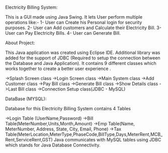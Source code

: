 Electricity Billing System:

This is a GUI made using Java Swing. It lets User perform multiple operations like:-
1- User can Create his Personal login for security purposes.
2- User can Add customers and Calculate their Electricity Bill.
3- User can Pay Electricity Bills.
4- User can Generate Bill.

About Project:

This Java application was created using Eclipse IDE. 
Additional library was added for the support of JDBC (Required to setup the connection between the Database and Java Application).
It contains 9 different classes which works together to create a better user experience .

->Splash Screen class
->Login Screen class
->Main System class
->Add Customer class
->Pay Bill class
->Generate Bill class
->Show Details class
->Last Bill class
->Connection Setup class(JDBC - MySQL)

DataBase (MYSQL):

Database for this Electricity Billing System contains 4 Tables

->Login Table (UserName,Password)
->Bill Table(MeterNumber,Units,Month,Amount)
->Emp Table(Name, MeterNumber, Address, State, City, Email, Phone)
->Tax Table(MeterLocation,MeterType,PhaseCode,BillType,Days,MeterRent,MCB_Rent,ServiceRent,GST)
Java communicates with MySQL tables using JDBC which stands for Java Database Connectivity.
